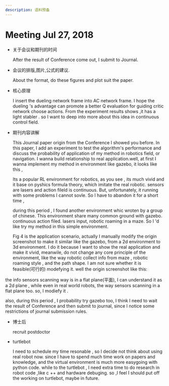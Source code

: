 ```yaml
---
description: 语料预备
---
```


# Meeting Jul 27, 2018



* 
  关于会议和期刊的时间

  After the result of Conference come out, I submit to Journal.

* 会议的排版,图片,公式的建议.

  About the format, do these figures and plot suit the paper.

* 核心原理

  I insert the dueling network frame into AC network frame. I hope the dueling 's advantage can promote a better Q evaluation for guiding critic network choose actions. From the experiment results shows ,it has a light stabler . so I want to deep into more about this idea in continuous control field.

* 期刊内容讲解

  This Journal paper origin from the Conference I showed you before. In this paper, I add an experiment to test the algorithm's performance and discuss the probability of application of my method in robotics field, or navigation. I wanna build relationship to real application.well, at first I wanna implement my method in environment like gazebo, it looks like this ,

  Its a popular RL environment for robotics, as you see , its much vivid and it base on pyshics formula theory, which imitate the real robotic. sensors are lasers and action fileld is continuous. But, unfortunately, it running with some problems I cannot sovle. So I have to abandon it for a short time ,

   during this period , I found another environment whic wroten by a group of chinese. This environment share many common ground with gazebo. continuous action filed. lasers input, robotic roaming in a maze. So I 'd like try my method in this simple environment.

  Fig 4 is the application scenario, actually I manually modify the origin screenshot to make it similar like the gazebo, from a 2d environment to 3d environment. I do it because I want to show the real application and make it vivid, meanwile, do not change any core principle of the environment, like the way robotic collect info from maze , robotic roaming style , and the path shape. I am not sure whether it is feasible\(可行的\) modefying it. well the origin screenshot like this:

the info sensors scanning way is in a flat plane\(平面\), I can understand it as a 2d plane , while even in real world robots, the way sensors scanning in a flat plane too. so, I modiefy it .

also, during this period , I probability try gazebo too, I think I need to wait the result of Conference and then submit to journal, since I notice some restrictions of journal submission rules.

* 博士后

  recruit postdoctor

* turtlebot

  I need to schedule my time resonable , so I decide not think about using real robot now. since I have to spend much time work on papers and knowledge, and the virtual environment is much more easygoing with python code. while to the turtlebot , I need extra time to do research in robot code ,like c ++ and hardware debuging. so ,I feel I should put off the working on turtlebot, maybe in future.

